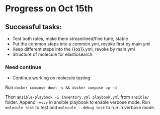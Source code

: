 # Progress on Oct 15th

## Successful tasks:
* Test both roles, make them streamlined/fine tune, stable
* Put the common steps into a common.yml, revoke first by main.yml
* Keep different steps into the {{os}}.yml, revoke by main.yml
* Structure of molecule for elasticsearch 

### Need continue

* Continue working on molecule testing

Run `docker compose down -v && docker compose up -d`

Then `ansible-playbook -i inventory.yml playbook.yml` from `ansible/` folder. Append `-vvvv` in ansible playbook to enable verbose mode.
Run `molecule test` to test and `molecule --debug test` to run in verbose mode.
